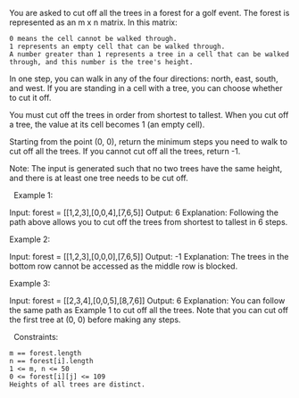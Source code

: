 You are asked to cut off all the trees in a forest for a golf event. The forest is represented as an m x n matrix. In this matrix:


	0 means the cell cannot be walked through.
	1 represents an empty cell that can be walked through.
	A number greater than 1 represents a tree in a cell that can be walked through, and this number is the tree's height.


In one step, you can walk in any of the four directions: north, east, south, and west. If you are standing in a cell with a tree, you can choose whether to cut it off.

You must cut off the trees in order from shortest to tallest. When you cut off a tree, the value at its cell becomes 1 (an empty cell).

Starting from the point (0, 0), return the minimum steps you need to walk to cut off all the trees. If you cannot cut off all the trees, return -1.

Note: The input is generated such that no two trees have the same height, and there is at least one tree needs to be cut off.

 
Example 1:

Input: forest = [[1,2,3],[0,0,4],[7,6,5]]
Output: 6
Explanation: Following the path above allows you to cut off the trees from shortest to tallest in 6 steps.


Example 2:

Input: forest = [[1,2,3],[0,0,0],[7,6,5]]
Output: -1
Explanation: The trees in the bottom row cannot be accessed as the middle row is blocked.


Example 3:

Input: forest = [[2,3,4],[0,0,5],[8,7,6]]
Output: 6
Explanation: You can follow the same path as Example 1 to cut off all the trees.
Note that you can cut off the first tree at (0, 0) before making any steps.


 
Constraints:


	m == forest.length
	n == forest[i].length
	1 <= m, n <= 50
	0 <= forest[i][j] <= 109
	Heights of all trees are distinct.

